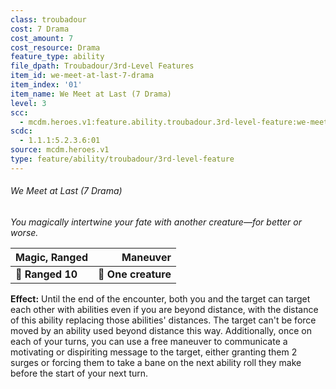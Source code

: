 ```yaml
---
class: troubadour
cost: 7 Drama
cost_amount: 7
cost_resource: Drama
feature_type: ability
file_dpath: Troubadour/3rd-Level Features
item_id: we-meet-at-last-7-drama
item_index: '01'
item_name: We Meet at Last (7 Drama)
level: 3
scc:
  - mcdm.heroes.v1:feature.ability.troubadour.3rd-level-feature:we-meet-at-last-7-drama
scdc:
  - 1.1.1:5.2.3.6:01
source: mcdm.heroes.v1
type: feature/ability/troubadour/3rd-level-feature
---
```


###### We Meet at Last (7 Drama)

*You magically intertwine your fate with another creature—for better or worse.*

| **Magic, Ranged** |        **Maneuver** |
| ----------------- | ------------------: |
| **📏 Ranged 10**  | **🎯 One creature** |

**Effect:** Until the end of the encounter, both you and the target can target each other with abilities even if you are beyond distance, with the distance of this ability replacing those abilities' distances. The target can't be force moved by an ability used beyond distance this way. Additionally, once on each of your turns, you can use a free maneuver to communicate a motivating or dispiriting message to the target, either granting them 2 surges or forcing them to take a bane on the next ability roll they make before the start of your next turn.
